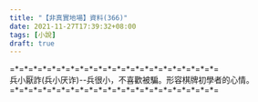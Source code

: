 ```yaml
---
title: "【非真實地場】資料(366)"
date: 2021-11-27T17:39:32+08:00
tags: [小說]
draft: true
---
```


=\*=\*=\*=\*=\*=\*=\*=\*=\*=\*=\*=\*=\*=\*=\*=\*=\*=\*=\*=\*=\*=\*=  
兵小厭詐(兵小厌诈)--兵很小，不喜歡被騙。形容棋牌初學者的心情。    
=\*=\*=\*=\*=\*=\*=\*=\*=\*=\*=\*=\*=\*=\*=\*=\*=\*=\*=\*=\*=\*=\*=  